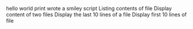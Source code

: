 hello world print
wrote a smiley script
Listing contents of file
Display content of two files
Display the last 10 lines of a file
Display first 10 lines of file
